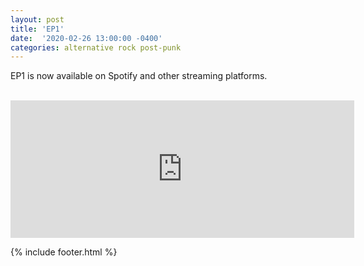```yaml
---
layout: post
title: 'EP1' 
date:  '2020-02-26 13:00:00 -0400'
categories: alternative rock post-punk
---
```


<p class="publish-three">
EP1 is now available on Spotify and other streaming platforms. 
</p>

<br>

<iframe class="spotify-ep1" src="https://open.spotify.com/embed/album/1aJ17xpmRXbWjiobCp3vKs" width="550px" height="220" frameborder="0" allowtransparency="true" allow="encrypted-media"></iframe>



{% include footer.html %}